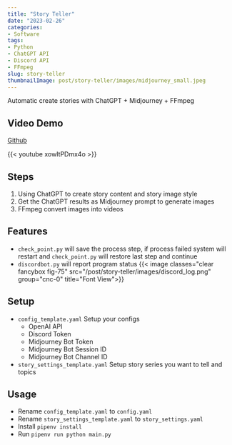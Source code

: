```yaml
---
title: "Story Teller"
date: "2023-02-26"
categories:
- Software
tags:
- Python
- ChatGPT API
- Discord API
- FFmpeg
slug: story-teller
thumbnailImage: post/story-teller/images/midjourney_small.jpeg
---
```


<!-- for peek -->
Automatic create stories with ChatGPT + Midjourney + FFmpeg

<!--more-->
## Video Demo
[Github](https://github.com/armcortex/tell_a_story)
<!-- ![Story](/post/story-teller/images/midjourney.png) -->
{{< youtube xowItPDmx4o >}}


## Steps
1. Using ChatGPT to create story content and story image style
2. Get the ChatGPT results as Midjourney prompt to generate images
3. FFmpeg convert images into videos

## Features
- `check_point.py` will save the process step, if process failed system will restart and `check_point.py` will restore last step and continue
- `discordbot.py` will report program status
{{< image classes="clear fancybox fig-75" src="/post/story-teller/images/discord_log.png" group="cnc-0" title="Font View">}}


## Setup
- `config_template.yaml` Setup your configs
  - OpenAI API
  - Discord Token
  - Midjourney Bot Token
  - Midjourney Bot Session ID
  - Midjourney Bot Channel ID
- `story_settings_template.yaml` Setup story series you want to tell and topics

## Usage
- Rename `config_template.yaml` to `config.yaml`
- Rename `story_settings_template.yaml` to `story_settings.yaml`
- Install `pipenv install`
- Run `pipenv run python main.py`
